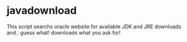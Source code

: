 # javadownload
This script searchs oracle website for avaliable JDK and JRE downloads and.. guess what! downloads what you ask for!
